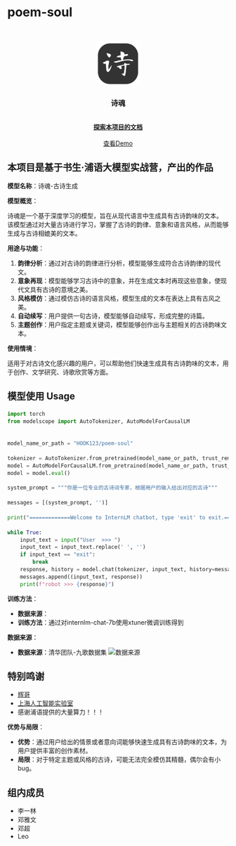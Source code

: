 # poem-soul
<!-- PROJECT SHIELDS -->
<br />
<!-- PROJECT LOGO -->


<p align="center">
  <a href="[https://github.com/lyyilin/poem-soul]">
    <img src="imgs/robot.png" alt="Logo" width="20%">
  </a>

<h3 align="center">诗魂</h3>
  <p align="center">
    <br />
    <a href="https://github.com/lyyilin/poem-soul"><strong>探索本项目的文档</strong></a>
    <br />
    <br />
    <a href="https://openxlab.org.cn/apps/detail/HOOK/poem-soul">查看Demo</a>
  </p>

</p>

## 本项目是基于书生·浦语大模型实战营，产出的作品
**模型名称**：诗魂-古诗生成

**模型概览**：

诗魂是一个基于深度学习的模型，旨在从现代语言中生成具有古诗韵味的文本。
该模型通过对大量古诗进行学习，掌握了古诗的韵律、意象和语言风格，从而能够生成与古诗相媲美的文本。

**用途与功能**：

1. **韵律分析**：通过对古诗的韵律进行分析，模型能够生成符合古诗韵律的现代文。
2. **意象再现**：模型能够学习古诗中的意象，并在生成文本时再现这些意象，使现代文具有古诗的意境之美。
3. **风格模仿**：通过模仿古诗的语言风格，模型生成的文本在表达上具有古风之美。
4. **自动续写**：用户提供一句古诗，模型能够自动续写，形成完整的诗篇。
5. **主题创作**：用户指定主题或关键词，模型能够创作出与主题相关的古诗韵味文本。

**使用情境**：

适用于对古诗文化感兴趣的用户，可以帮助他们快速生成具有古诗韵味的文本，用于创作、文学研究、诗歌欣赏等方面。

## 模型使用 Usage
```python
import torch
from modelscope import AutoTokenizer, AutoModelForCausalLM


model_name_or_path = "HOOK123/poem-soul"

tokenizer = AutoTokenizer.from_pretrained(model_name_or_path, trust_remote_code=True)
model = AutoModelForCausalLM.from_pretrained(model_name_or_path, trust_remote_code=True, torch_dtype=torch.bfloat16, device_map='auto')
model = model.eval()

system_prompt = """你是一位专业的古诗词专家，根据用户的输入给出对应的古诗"""

messages = [(system_prompt, '')]

print("=============Welcome to InternLM chatbot, type 'exit' to exit.=============")

while True:
    input_text = input("User  >>> ")
    input_text = input_text.replace(' ', '')
    if input_text == "exit":
        break
    response, history = model.chat(tokenizer, input_text, history=messages)
    messages.append((input_text, response))
    print(f"robot >>> {response}")
```

**训练方法**：

* **数据来源**：
* **训练方法**：通过对internlm-chat-7b使用xtuner微调训练得到

**数据来源**：
* **数据来源**：清华团队-九歌数据集
![数据来源](https://img-blog.csdnimg.cn/direct/c4c2a6dcfff44dfbaecedbf4fe585a0e.png)

## 特别鸣谢

- [辉哥]([https://github.com/sanbuphy](https://github.com/zhanghui-china))
- [上海人工智能实验室](https://www.shlab.org.cn/)
- 感谢浦语提供的大量算力！！！

**优势与局限**：

* **优势**：通过用户给出的情景或者意向词能够快速生成具有古诗韵味的文本，为用户提供丰富的创作素材。
* **局限**：对于特定主题或风格的古诗，可能无法完全模仿其精髓，偶尔会有小bug。

## 组内成员
- 李一林
- 邓雅文
- 邓超
- Leo
